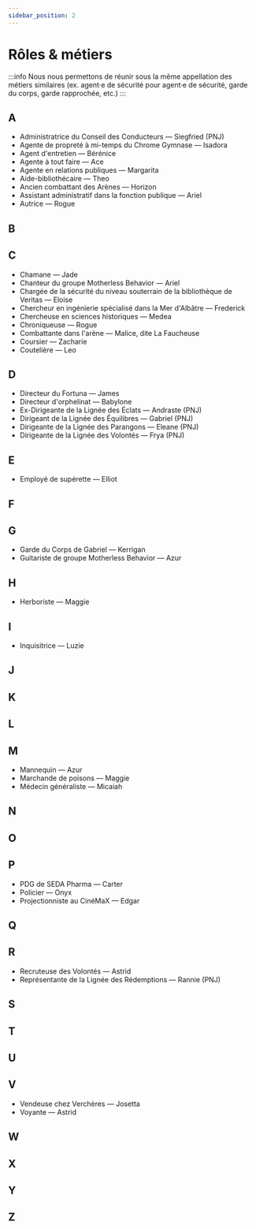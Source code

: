 ```yaml
---
sidebar_position: 2
---
```


# Rôles & métiers
:::info
Nous nous permettons de réunir sous la même appellation des métiers similaires (ex. agent·e de sécurité pour agent·e de sécurité, garde du corps, garde rapprochée, etc.)
:::

## A

- Administratrice du Conseil des Conducteurs — Siegfried (PNJ)
- Agente de propreté à mi-temps du Chrome Gymnase — Isadora
- Agent d'entretien — Bérénice
- Agente à tout faire — Ace
- Agente en relations publiques — Margarita
- Aide-bibliothécaire — Theo
- Ancien combattant des Arènes — Horizon
- Assistant administratif dans la fonction publique — Ariel
- Autrice — Rogue

## B

## C

- Chamane — Jade
- Chanteur du groupe Motherless Behavior — Ariel
- Chargée de la sécurité du niveau souterrain de la bibliothèque de Veritas — Eloise
- Chercheur en ingénierie spécialisé dans la Mer d'Albâtre — Frederick
- Chercheuse en sciences historiques — Medea
- Chroniqueuse — Rogue
- Combattante dans l'arène — Malice, dite La Faucheuse
- Coursier — Zacharie
- Coutelière — Leo

## D

- Directeur du Fortuna — James
- Directeur d'orphelinat — Babylone
- Ex-Dirigeante de la Lignée des Éclats — Andraste (PNJ)
- Dirigeant de la Lignée des Équilibres — Gabriel (PNJ)
- Dirigeante de la Lignée des Parangons — Eleane (PNJ)
- Dirigeante de la Lignée des Volontés — Frya (PNJ)

## E

- Employé de supérette — Elliot

## F

## G

- Garde du Corps de Gabriel — Kerrigan
- Guitariste de groupe Motherless Behavior — Azur

## H

- Herboriste — Maggie

## I

- Inquisitrice — Luzie

## J

## K

## L

## M

- Mannequin — Azur
- Marchande de poisons — Maggie
- Médecin généraliste — Micaiah

## N

## O

## P

- PDG de SEDA Pharma — Carter
- Policier — Onyx
- Projectionniste au CinéMaX — Edgar

## Q

## R

- Recruteuse des Volontés — Astrid
- Représentante de la Lignée des Rédemptions — Rannie (PNJ)

## S

## T

## U

## V

- Vendeuse chez Verchères — Josetta
- Voyante — Astrid


## W

## X

## Y

## Z